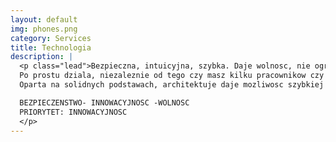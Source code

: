 ```yaml
---
layout: default
img: phones.png
category: Services
title: Technologia
description: |
  <p class="lead">Bezpieczna, intuicyjna, szybka. Daje wolnosc, nie ogranicza LUDZI.
  Po prostu dziala, niezaleznie od tego czy masz kilku pracownikow czy setki.
  Oparta na solidnych podstawach, architektuje daje mozliwosc szybkiej modyfikacji.

  BEZPIECZENSTWO- INNOWACYJNOSC -WOLNOSC
  PRIORYTET: INNOWACYJNOSC 
  </p>
---
```

